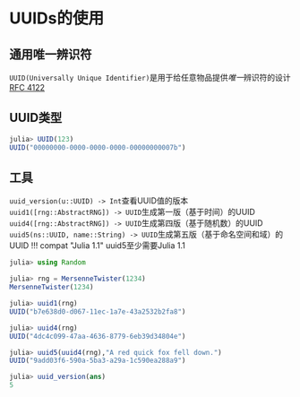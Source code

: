 # UUIDs的使用
## 通用唯一辨识符
`UUID(Universally Unique Identifier)`是用于给任意物品提供*唯一*辨识符的设计\
[RFC 4122](https://www.ietf.org/rfc/rfc4122)

## UUID类型
```jl
julia> UUID(123)
UUID("00000000-0000-0000-0000-00000000007b")
```

## 工具
`uuid_version(u::UUID) -> Int`查看UUID值的版本\
`uuid1([rng::AbstractRNG]) -> UUID`生成第一版（基于时间）的UUID\
`uuid4([rng::AbstractRNG]) -> UUID`生成第四版（基于随机数）的UUID\
`uuid5(ns::UUID, name::String) -> UUID`生成第五版（基于命名空间和域）的UUID
!!! compat "Julia 1.1"
	uuid5至少需要Julia 1.1

```jl
julia> using Random

julia> rng = MersenneTwister(1234)
MersenneTwister(1234)

julia> uuid1(rng)
UUID("b7e638d0-d067-11ec-1a7e-43a2532b2fa8")

julia> uuid4(rng)
UUID("4dc4c099-47aa-4636-8779-6eb39d34804e")

julia> uuid5(uuid4(rng),"A red quick fox fell down.")
UUID("9add03f6-590a-5ba3-a29a-1c590ea288a9")

julia> uuid_version(ans)
5
```
